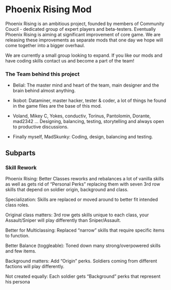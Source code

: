 # Phoenix Rising Mod 

Phoenix Rising is an ambitious project, founded by members of Community Coucil - dedicated group of expert players and beta-testers. Eventually Phoenix Rising is aiming at significant improvement of core game. We are releasing these improvements as separate mods that one day we hope will come together into a bigger overhaul.

We are currently a small group looking to expand. If you like our mods and have coding skills contact us and become a part of the team!

### The Team behind this project

- Belial: The master mind and heart of the team, main designer and the brain behind almost anything.
- Ikobot: Dataminer, master hacker, tester & coder, a lot of things he found in the game files are the base of this mod.

- Voland, Mikey C, Yokes, conductiv, Torinus, Pantolomin, Dorante, mad2342 ...
Designing, balancing, testing, storytelling and always open to productive discussions.

- Finally myself, MadSkunky: Coding, design, balancing and testing.

## Subparts

### Skill Rework

Phoenix Rising: Better Classes reworks and rebalances a lot of vanilla skills as well as gets rid of “Personal Perks” replacing them with seven 3rd row skills that depend on soldier origin, background and class.

Specialization: Skills are replaced or moved around to better fit intended class roles.

Original class matters: 3rd row gets skills unique to each class, your Assault/Sniper will play differently than Sniper/Assault.

Better for Multiclassing: Replaced “narrow” skills that require specific items to function.

Better Balance (toggleable): Toned down many strong/overpowered skills and few items.

Background matters: Add “Origin” perks. Soldiers coming from different factions will play differently.

Not created equally: Each soldier gets “Background” perks that represent his persona
